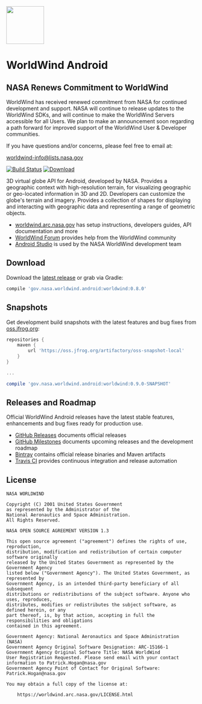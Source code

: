 <img src="https://worldwind.arc.nasa.gov/img/nasa-logo.svg" height="100"/>

# WorldWind Android

## NASA Renews Commitment to WorldWind
WorldWind has received renewed commitment from NASA for continued development and support.  NASA will continue to release updates to the WorldWind SDKs, and will continue to make the WorldWind Servers accessible for all Users.  We plan to make an announcement soon regarding a path forward for improved support of the WorldWind User & Developer communities.

If you have questions and/or concerns, please feel free to email at:

worldwind-info@lists.nasa.gov

[![Build Status](https://travis-ci.com/NASAWorldWind/WorldWindAndroid.svg?branch=develop)](https://travis-ci.com/NASAWorldWind/WorldWindAndroid)
[![Download](https://api.bintray.com/packages/nasaworldwind/maven/WorldWindAndroid/images/download.svg)](https://bintray.com/nasaworldwind/maven/WorldWindAndroid/_latestVersion)

3D virtual globe API for Android, developed by NASA. Provides a geographic context with high-resolution terrain, for
visualizing geographic or geo-located information in 3D and 2D. Developers can customize the globe's terrain and
imagery. Provides a collection of shapes for displaying and interacting with geographic data and representing a range of
geometric objects.

- [worldwind.arc.nasa.gov](https://worldwind.arc.nasa.gov) has setup instructions, developers guides, API documentation and more
- [WorldWind Forum](https://forum.worldwindcentral.com) provides help from the WorldWind community
- [Android Studio](https://developer.android.com/sdk/) is used by the NASA WorldWind development team

## Download

Download the [latest release](https://bintray.com/nasaworldwind/maven/WorldWindAndroid/_latestVersion) or grab via Gradle:
```groovy
compile 'gov.nasa.worldwind.android:worldwind:0.8.0'
```

## Snapshots

Get development build snapshots with the latest features and bug fixes from [oss.jfrog.org](https://oss.jfrog.org/):
```groovy
repositories {
    maven {
        url 'https://oss.jfrog.org/artifactory/oss-snapshot-local'
    }
}

...

compile 'gov.nasa.worldwind.android:worldwind:0.9.0-SNAPSHOT'
```

## Releases and Roadmap

Official WorldWind Android releases have the latest stable features, enhancements and bug fixes ready for production use.

- [GitHub Releases](https://github.com/NASAWorldWind/WorldWindAndroid/releases/) documents official releases
- [GitHub Milestones](https://github.com/NASAWorldWind/WorldWindAndroid/milestones) documents upcoming releases and the development roadmap
- [Bintray](https://bintray.com/nasaworldwind/maven/WorldWindAndroid) contains official release binaries and Maven artifacts
- [Travis CI](https://travis-ci.com/NASAWorldWind/WorldWindAndroid) provides continuous integration and release automation

## License

    NASA WORLDWIND

    Copyright (C) 2001 United States Government
    as represented by the Administrator of the
    National Aeronautics and Space Administration.
    All Rights Reserved.

    NASA OPEN SOURCE AGREEMENT VERSION 1.3

    This open source agreement ("agreement") defines the rights of use, reproduction,
    distribution, modification and redistribution of certain computer software originally
    released by the United States Government as represented by the Government Agency
    listed below ("Government Agency"). The United States Government, as represented by
    Government Agency, is an intended third-party beneficiary of all subsequent
    distributions or redistributions of the subject software. Anyone who uses, reproduces,
    distributes, modifies or redistributes the subject software, as defined herein, or any
    part thereof, is, by that action, accepting in full the responsibilities and obligations
    contained in this agreement.

    Government Agency: National Aeronautics and Space Administration (NASA)
    Government Agency Original Software Designation: ARC-15166-1
    Government Agency Original Software Title: NASA WorldWind
    User Registration Requested. Please send email with your contact information to Patrick.Hogan@nasa.gov
    Government Agency Point of Contact for Original Software: Patrick.Hogan@nasa.gov

    You may obtain a full copy of the license at:

        https://worldwind.arc.nasa.gov/LICENSE.html
